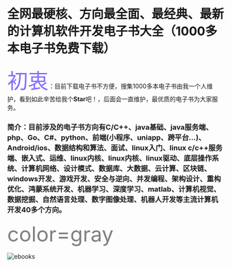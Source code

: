 # 全网最硬核、方向最全面、最经典、最新的计算机软件开发电子书大全（1000多本电子书免费下载）
<font color=#8470FF size=7 face="黑体">初衷</font>：目前下载电子书不方便，搜集1000多本电子书由我一个人维护，看到如此辛苦给我个**Star**吧！，后面会一直维护，最优质的电子书为大家服务。
### 简介：目前涉及的电子书方向有C/C++、java基础、java服务端、php、Go、C#、python、前端(小程序、uniapp、跨平台...)、Android/ios、数据结构和算法、面试、linux入门、linux c/c++服务端、嵌入式、运维、linux内核、linux内核、linux驱动、底层操作系统、计算机网络、设计模式、数据库、大数据、云计算、区块链、windows开发、游戏开发、安全与逆向、并发编程、架构设计、重构优化、鸿蒙系统开发、机器学习、深度学习、matlab、计算机视觉、数据挖掘、自然语言处理、数字图像处理、机器人开发等主流计算机开发40多个方向。
<font color=gray size=72>color=gray</font>

![ebooks](https://user-images.githubusercontent.com/14906970/143410747-c7663cba-4441-4561-bfe5-d57322aa2ebe.png)
